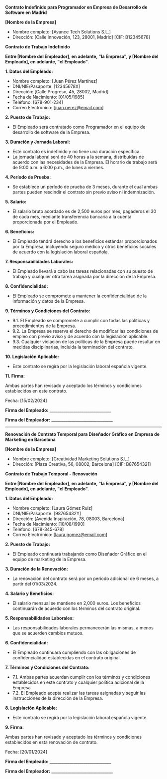 **Contrato Indefinido para Programador en Empresa de Desarrollo de Software en Madrid**

**[Nombre de la Empresa]**
   - Nombre completo: [Avance Tech Solutions S.L.]
   - Dirección: [Calle Innovación, 123, 28001, Madrid]
[CIF: B12345678]

**Contrato de Trabajo Indefinido**

**Entre [Nombre del Empleador], en adelante, "la Empresa", y [Nombre del Empleado], en adelante, "el Empleado".**

**1. Datos del Empleado:**

   - Nombre completo: [Juan Pérez Martínez]
   - DNI/NIE/Pasaporte: [12345678X]
   - Dirección: [Calle Progreso, 45, 28002, Madrid]
   - Fecha de Nacimiento: [01/05/1985]
   - Teléfono: [678-901-234]
   - Correo Electrónico: [juan.perez@email.com]

**2. Puesto de Trabajo:**

   - El Empleado será contratado como Programador en el equipo de desarrollo de software de la Empresa.

**3. Duración y Jornada Laboral:**

   - Este contrato es indefinido y no tiene una duración específica.
   - La jornada laboral será de 40 horas a la semana, distribuidas de acuerdo con las necesidades de la Empresa. El horario de trabajo será de 9:00 a.m. a 6:00 p.m., de lunes a viernes.

**4. Período de Prueba:**

   - Se establece un período de prueba de 3 meses, durante el cual ambas partes pueden rescindir el contrato sin previo aviso ni indemnización.

**5. Salario:**

   - El salario bruto acordado es de 2,500 euros por mes, pagaderos el 30 de cada mes, mediante transferencia bancaria a la cuenta proporcionada por el Empleado.

**6. Beneficios:**

   - El Empleado tendrá derecho a los beneficios estándar proporcionados por la Empresa, incluyendo seguro médico y otros beneficios sociales de acuerdo con la legislación laboral española.

**7. Responsabilidades Laborales:**

   - El Empleado llevará a cabo las tareas relacionadas con su puesto de trabajo y cualquier otra tarea asignada por la dirección de la Empresa.

**8. Confidencialidad:**

   - El Empleado se compromete a mantener la confidencialidad de la información y datos de la Empresa.

**9. Términos y Condiciones del Contrato:**

   - 9.1. El Empleado se compromete a cumplir con todas las políticas y procedimientos de la Empresa.
   - 9.2. La Empresa se reserva el derecho de modificar las condiciones de empleo con previo aviso y de acuerdo con la legislación aplicable.
   - 9.3. Cualquier violación de las políticas de la Empresa puede resultar en medidas disciplinarias, incluida la terminación del contrato.

**10. Legislación Aplicable:**

   - Este contrato se regirá por la legislación laboral española vigente.

**11. Firma:**

Ambas partes han revisado y aceptado los términos y condiciones establecidos en este contrato.

Fecha: [15/02/2024]

**Firma del Empleado:** _______________________________

**Firma del Empleador:** _______________________________

---

**Renovación de Contrato Temporal para Diseñador Gráfico en Empresa de Marketing en Barcelona**

**[Nombre de la Empresa]**
   - Nombre completo: [Creatividad Marketing Solutions S.L.]
   - Dirección: [Plaza Creativa, 56, 08002, Barcelona]
[CIF: B87654321]

**Contrato de Trabajo Temporal - Renovación**

**Entre [Nombre del Empleador], en adelante, "la Empresa", y [Nombre del Empleado], en adelante, "el Empleado".**

**1. Datos del Empleado:**

   - Nombre completo: [Laura Gómez Ruiz]
   - DNI/NIE/Pasaporte: [98765432Y]
   - Dirección: [Avenida Inspiración, 78, 08003, Barcelona]
   - Fecha de Nacimiento: [10/08/1990]
   - Teléfono: [678-345-678]
   - Correo Electrónico: [laura.gomez@email.com]

**2. Puesto de Trabajo:**

   - El Empleado continuará trabajando como Diseñador Gráfico en el equipo de marketing de la Empresa.

**3. Duración de la Renovación:**

   - La renovación del contrato será por un período adicional de 6 meses, a partir del 01/03/2024.

**4. Salario y Beneficios:**

   - El salario mensual se mantiene en 2,000 euros. Los beneficios continuarán de acuerdo con los términos del contrato original.

**5. Responsabilidades Laborales:**

   - Las responsabilidades laborales permanecerán las mismas, a menos que se acuerden cambios mutuos.

**6. Confidencialidad:**

   - El Empleado continuará cumpliendo con las obligaciones de confidencialidad establecidas en el contrato original.

**7. Términos y Condiciones del Contrato:**

   - 7.1. Ambas partes acuerdan cumplir con los términos y condiciones establecidos en este contrato y cualquier política adicional de la Empresa.
   - 7.2. El Empleado acepta realizar las tareas asignadas y seguir las instrucciones de la dirección de la Empresa.

**8. Legislación Aplicable:**

   - Este contrato se regirá por la legislación laboral española vigente.

**9. Firma:**

Ambas partes han revisado y aceptado los términos y condiciones establecidos en esta renovación de contrato.

Fecha: [20/01/2024]

**Firma del Empleado:** _______________________________

**Firma del Empleador:** _______________________________
